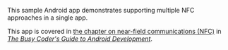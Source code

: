 This sample Android app demonstrates
supporting multiple NFC approaches in a single app.

This app is covered in 
[the chapter on near-field communications (NFC)](https://commonsware.com/Android/previews/nfc)
in [*The Busy Coder's Guide to Android Development*](https://commonsware.com/Android/).

